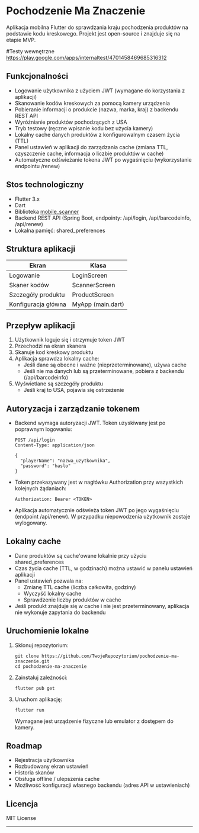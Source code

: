 # Pochodzenie Ma Znaczenie

Aplikacja mobilna Flutter do sprawdzania kraju pochodzenia produktów na podstawie kodu kreskowego. Projekt jest open-source i znajduje się na etapie MVP.

#Testy wewnętrzne
https://play.google.com/apps/internaltest/4701458469685316312

## Funkcjonalności

- Logowanie użytkownika z użyciem JWT (wymagane do korzystania z aplikacji)
- Skanowanie kodów kreskowych za pomocą kamery urządzenia
- Pobieranie informacji o produkcie (nazwa, marka, kraj) z backendu REST API
- Wyróżnianie produktów pochodzących z USA
- Tryb testowy (ręczne wpisanie kodu bez użycia kamery)
- Lokalny cache danych produktów z konfigurowalnym czasem życia (TTL)
- Panel ustawień w aplikacji do zarządzania cache (zmiana TTL, czyszczenie cache, informacja o liczbie produktów w cache)
- Automatyczne odświeżanie tokena JWT po wygaśnięciu (wykorzystanie endpointu /renew)

## Stos technologiczny

- Flutter 3.x
- Dart
- Biblioteka [mobile_scanner](https://pub.dev/packages/mobile_scanner)
- Backend REST API (Spring Boot, endpointy: /api/login, /api/barcodeinfo, /api/renew)
- Lokalna pamięć: shared_preferences

## Struktura aplikacji

| Ekran              | Klasa             |
|--------------------|------------------|
| Logowanie          | LoginScreen       |
| Skaner kodów       | ScannerScreen     |
| Szczegóły produktu | ProductScreen     |
| Konfiguracja główna| MyApp (main.dart) |

## Przepływ aplikacji

1. Użytkownik loguje się i otrzymuje token JWT
2. Przechodzi na ekran skanera
3. Skanuje kod kreskowy produktu
4. Aplikacja sprawdza lokalny cache:
   - Jeśli dane są obecne i ważne (nieprzeterminowane), używa cache
   - Jeśli nie ma danych lub są przeterminowane, pobiera z backendu (/api/barcodeinfo)
5. Wyświetlane są szczegóły produktu
   - Jeśli kraj to USA, pojawia się ostrzeżenie

## Autoryzacja i zarządzanie tokenem

- Backend wymaga autoryzacji JWT. Token uzyskiwany jest po poprawnym logowaniu:

      POST /api/login
      Content-Type: application/json

      {
        "playerName": "nazwa_uzytkownika",
        "password": "haslo"
      }

- Token przekazywany jest w nagłówku Authorization przy wszystkich kolejnych żądaniach:

      Authorization: Bearer <TOKEN>

- Aplikacja automatycznie odświeża token JWT po jego wygaśnięciu (endpoint /api/renew). W przypadku niepowodzenia użytkownik zostaje wylogowany.

## Lokalny cache

- Dane produktów są cache'owane lokalnie przy użyciu shared_preferences
- Czas życia cache (TTL, w godzinach) można ustawić w panelu ustawień aplikacji
- Panel ustawień pozwala na:
  - Zmianę TTL cache (liczba całkowita, godziny)
  - Wyczyść lokalny cache
  - Sprawdzenie liczby produktów w cache
- Jeśli produkt znajduje się w cache i nie jest przeterminowany, aplikacja nie wykonuje zapytania do backendu

## Uruchomienie lokalne

1. Sklonuj repozytorium:

       git clone https://github.com/TwojeRepozytorium/pochodzenie-ma-znaczenie.git
       cd pochodzenie-ma-znaczenie

2. Zainstaluj zależności:

       flutter pub get

3. Uruchom aplikację:

       flutter run

   Wymagane jest urządzenie fizyczne lub emulator z dostępem do kamery.

## Roadmap

- Rejestracja użytkownika
- Rozbudowany ekran ustawień
- Historia skanów
- Obsługa offline / ulepszenia cache
- Możliwość konfiguracji własnego backendu (adres API w ustawieniach)

## Licencja

MIT License


---

